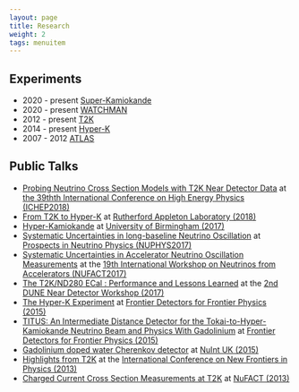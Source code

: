 ```yaml
---
layout: page
title: Research
weight: 2
tags: menuitem
---
```


## Experiments

- 2020 - present [Super-Kamiokande](http://www-sk.icrr.u-tokyo.ac.jp/sk/index-e.html)
- 2020 - present [WATCHMAN](https://neutrinos.llnl.gov/projects/ait-watchman)
- 2012 - present [T2K](http://t2k-experiment.org/)
- 2014 - present [Hyper-K](http://hyperk.org/)
- 2007 - 2012 [ATLAS](http://atlas.cern/)

## Public Talks

- [Probing Neutrino Cross Section Models with T2K Near Detector Data](/talks/talk_2018_ichep2018_t2kxsec2.pdf) at [the 39thth International Conference on High Energy Physics (ICHEP2018)](https://www.ichep2018.org/)
- [From T2K to Hyper-K](/talks/talk_2018_ral_ppd_seminar.pdf) at [Rutherford Appleton Laboratory (2018)](https://www.ppd.stfc.ac.uk/Pages/Past-seminars.aspx#1802)
- [Hyper-Kamiokande](/talks/talk_2017_hk_bham_seminar.pdf) at [University of Birmingham (2017)](http://www.ep.ph.bham.ac.uk/index.php?page=general/seminars/index)
- [Systematic Uncertainties in long-baseline Neutrino Oscillation](/talks/talk_2017_systematic_uncertainties_nuphys2017.pdf) at [Prospects in Neutrino Physics (NUPHYS2017)](https://indico.ph.qmul.ac.uk/indico/conferenceTimeTable.py?confId=170#all)
- [Systematic Uncertainties in Accelerator Neutrino Oscillation Measurements](/talks/talk_2017_systematic_uncertainties_nufact2017.pdf) at the [19th International Workshop on Neutrinos from Accelerators (NUFACT2017)](https://indico.uu.se/event/324/)
- [The T2K/ND280 ECal : Performance and Lessons Learned](/talks/talk_2017_t2k_ecal_dune.pdf) at the [2nd DUNE Near Detector Workshop (2017)](https://indico.fnal.gov/conferenceOtherViews.py?view=standard&confId=14029)
- [The Hyper-K Experiment](/talks/talk_2015_hk_pisa.pdf) at [Frontier Detectors for Frontier Physics (2015)](https://agenda.infn.it/conferenceDisplay.py?confId=8397)
- [TITUS: An Intermediate Distance Detector for the Tokai-to-Hyper-Kamiokande Neutrino Beam and Physics With Gadolinium](/talks/poster_2015_titus_pisa.pdf) at [Frontier Detectors for Frontier Physics (2015)](https://agenda.infn.it/conferenceDisplay.py?confId=8397)
- [Gadolinium doped water Cherenkov detector](/talks/talk_2015_nuintuk.pdf) at [NuInt UK (2015)](http://pprc.qmul.ac.uk/research/nuintuk)
- [Highlights from T2K](/talks/talk_2013_t2k_icnfp.pdf) at the [International Conference on New Frontiers in Physics (2013)](https://indico.cern.ch/event/198153/)
- [Charged Current Cross Section Measurements at T2K](/talks/talk_2013_t2k_nufact.pdf) at [NuFACT (2013)](http://nufact2013.ihep.ac.cn/)
